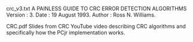 crc_v3.txt
A PAINLESS GUIDE TO CRC ERROR DETECTION ALGORITHMS
Version : 3.
Date    : 19 August 1993.
Author  : Ross N. Williams.

CRC.pdf
Slides from CRC YouTube video describing CRC algorithms and specifically how the PCjr implementation works.
